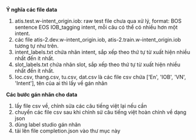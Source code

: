 **Ý nghĩa các file data**
1. atis.test.w-intent_origin.iob: raw test file chưa qua xử lý, format: BOS sentence EOS IOB_tagging intent, mỗi câu có thể có nhiều hơn một intent.
2. các file atis-2.dev.w-intent_origin.iob, atis-2.train.w-intent_origin.iob tương tự như trên.
3. intent_labels.txt chứa nhãn intent, sắp xếp theo thứ tự từ xuất hiện nhiều nhất đến ít nhất. 
4. slot_labels.txt chứa nhãn slot, sắp xếp theo thứ tự từ xuất hiện nhiều nhất đến ít nhất.
5. loc.csv, thang.csv, tu.csv, dat.csv là các file csv chứa ['En', 'IOB', 'VN', 'Intent'], tên của ai thì lấy về gán nhãn


**Các bước gán nhãn cho data**
1. lấy file csv về, chỉnh sửa các câu tiếng việt lại nếu cần
2. chuyển các file csv sau khi chỉnh sử câu tiếng việt hoàn chỉnh về dạng json
3. dùng label studio gán nhãn
4. tải lên file completion.json vào thư mục này
